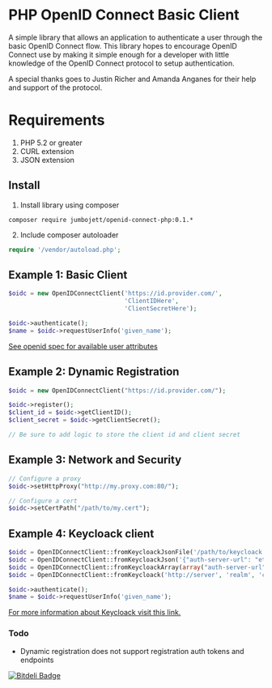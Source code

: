 PHP OpenID Connect Basic Client
========================
A simple library that allows an application to authenticate a user through the basic OpenID Connect flow.
This library hopes to encourage OpenID Connect use by making it simple enough for a developer with little knowledge of
the OpenID Connect protocol to setup authentication.

A special thanks goes to Justin Richer and Amanda Anganes for their help and support of the protocol.

# Requirements #
 1. PHP 5.2 or greater
 2. CURL extension
 3. JSON extension

## Install ##
 1. Install library using composer
```
composer require jumbojett/openid-connect-php:0.1.*
```
 2. Include composer autoloader
```php
require '/vendor/autoload.php';
```

## Example 1: Basic Client ##

```php
$oidc = new OpenIDConnectClient('https://id.provider.com/',
                                'ClientIDHere',
                                'ClientSecretHere');

$oidc->authenticate();
$name = $oidc->requestUserInfo('given_name');

```

[See openid spec for available user attributes][1]

## Example 2: Dynamic Registration ##

```php
$oidc = new OpenIDConnectClient("https://id.provider.com/");

$oidc->register();
$client_id = $oidc->getClientID();
$client_secret = $oidc->getClientSecret();

// Be sure to add logic to store the client id and client secret
```

## Example 3: Network and Security ##
```php
// Configure a proxy
$oidc->setHttpProxy("http://my.proxy.com:80/");

// Configure a cert
$oidc->setCertPath("/path/to/my.cert");
```

## Example 4: Keycloack client ##

```php
$oidc = OpenIDConnectClient::fromKeycloackJsonFile('/path/to/keycloack.json');
$oidc = OpenIDConnectClient::fromKeycloackJson('{"auth-server-url": "etc.."}');
$oidc = OpenIDConnectClient::fromKeycloackArray(array("auth-server-url" => "etc.."));
$oidc = OpenIDConnectClient::fromKeycloack('http://server', 'realm', 'client', 'secret');

$oidc->authenticate();
$name = $oidc->requestUserInfo('given_name');
```

[For more information about Keycloack visit this link.][2]


### Todo ###
- Dynamic registration does not support registration auth tokens and endpoints

  [1]: http://openid.net/specs/openid-connect-basic-1_0-15.html#id_res
  [2]: http://www.keycloak.org/


[![Bitdeli Badge](https://d2weczhvl823v0.cloudfront.net/jumbojett/openid-connect-php/trend.png)](https://bitdeli.com/free "Bitdeli Badge")
